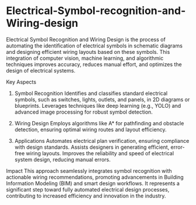 # Electrical-Symbol-recognition-and-Wiring-design
Electrical Symbol Recognition and Wiring Design is the process of automating the identification of electrical symbols in schematic diagrams and designing efficient wiring layouts based on these symbols. This integration of computer vision, machine learning, and algorithmic techniques improves accuracy, reduces manual effort, and optimizes the design of electrical systems.

Key Aspects
1. Symbol Recognition
Identifies and classifies standard electrical symbols, such as switches, lights, outlets, and panels, in 2D diagrams or blueprints.
Leverages techniques like deep learning (e.g., YOLO) and advanced image processing for robust symbol detection.

3. Wiring Design
Employs algorithms like A* for pathfinding and obstacle detection, ensuring optimal wiring routes and layout efficiency.

5. Applications
Automates electrical plan verification, ensuring compliance with design standards.
Assists designers in generating efficient, error-free wiring layouts.
Improves the reliability and speed of electrical system design, reducing manual errors.

Impact
This approach seamlessly integrates symbol recognition with actionable wiring recommendations, promoting advancements in Building Information Modeling (BIM) and smart design workflows. It represents a significant step toward fully automated electrical design processes, contributing to increased efficiency and innovation in the industry.
